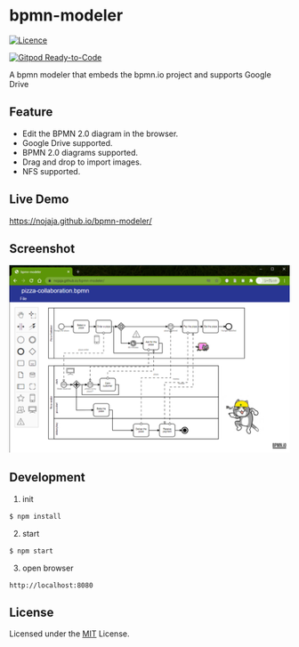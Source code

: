 # bpmn-modeler

[![Licence](https://img.shields.io/badge/License-MIT-green.svg?style=flat-square)](LICENSE) 

[![Gitpod Ready-to-Code](https://img.shields.io/badge/Gitpod-Ready--to--Code-blue?logo=gitpod)](https://gitpod.io/#https://github.com/nojaja/bpmn-modeler) 

A bpmn modeler that embeds the bpmn.io project and supports Google Drive

## Feature
* Edit the BPMN 2.0 diagram in the browser.
* Google Drive supported.
* BPMN 2.0 diagrams supported.
* Drag and drop to import images.
* NFS supported.

## Live Demo
https://nojaja.github.io/bpmn-modeler/

## Screenshot
![screenshot](/assets/screenshots/bpmn-modeler.png)

## Development
1. init
```sh
$ npm install
```

2. start
```sh
$ npm start
```

3. open browser
```
http://localhost:8080
```

## License

Licensed under the [MIT](LICENSE) License.
